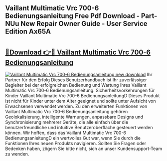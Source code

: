 ## Vaillant Multimatic Vrc 700-6 Bedienungsanleitung Free Pdf Download - Part-NUu New Repair Owner Guide - User Service Edition Ax65A

# <h2><a href="http://df3tnq.blite.top/?on=Vaillant+Multimatic+Vrc+700-6+Bedienungsanleitung">🔗Download 👉🔴 Vaillant Multimatic Vrc 700-6 Bedienungsanleitung</a></h2>

[![Vaillant Multimatic Vrc 700-6 Bedienungsanleitung new download](https://i.imgur.com/lujVjoI.png)](http://df3tnq.blite.top/?on=Vaillant+Multimatic+Vrc+700-6+Bedienungsanleitung)
Ihr Partner für den Erfolg Dieses Benutzerhandbuch ist Ihr zuverlässiger Begleiter bei der erfolgreichen Bedienung und Wartung Ihres Vaillant Multimatic Vrc 700-6 Bedienungsanleitung. Sicherheitsvorkehrungen für Kinder Vaillant Multimatic Vrc 700-6 BedienungsanleitungD Dieses Produkt ist nicht für Kinder unter dem Alter geeignet und sollte unter Aufsicht von Erwachsenen verwendet werden. Zu den erweiterten Funktionen von Vaillant Multimatic Vrc 700-6 Bedienungsanleitung gehören Geolokalisierung, intelligente Warnungen, anpassbare Designs und Synchronisierung mehrerer Geräte, die alle einfach über die benutzerfreundliche und intuitive Benutzeroberfläche gesteuert werden können. Wir hoffen, dass das Vaillant Multimatic Vrc 700-6 BedienungsanleitungD ein wertvolles Gut war, wenn Sie durch die Funktionen Ihres neuen Produkts navigieren. Sollten Sie Fragen oder Bedenken haben, zögern Sie bitte nicht, sich an unser Kundensupport-Team zu wenden.
